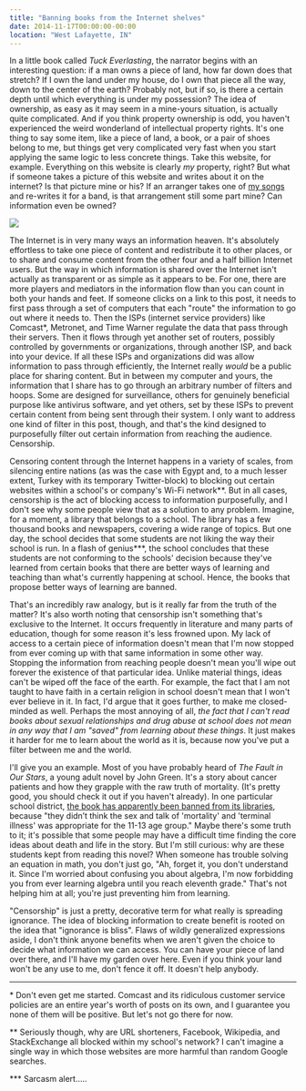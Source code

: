 ```yaml
---
title: "Banning books from the Internet shelves"
date: 2014-11-17T00:00:00-00:00
location: "West Lafayette, IN"
---
```


In a little book called _Tuck Everlasting_, the narrator begins with an interesting question: if a man owns a piece of land, how far down does that stretch? If I own the land under my house, do I own that piece all the way, down to the center of the earth? Probably not, but if so, is there a certain depth until which everything is under my possession? The idea of ownership, as easy as it may seem in a mine-yours situation, is actually quite complicated. And if you think property ownership is odd, you haven't experienced the weird wonderland of intellectual property rights. It's one thing to say some item, like a piece of land, a book, or a pair of shoes belong to me, but things get very complicated very fast when you start applying the same logic to less concrete things. Take this website, for example. Everything on this website is clearly _my_ property, right? But what if someone takes a picture of this website and writes about it on the internet? Is that picture mine or his? If an arranger takes one of [my songs](timeless-piano.html) and re-writes it for a band, is that arrangement still some part mine? Can information even be owned?

![](/images/internet-shelves.png)

The Internet is in very many ways an information heaven. It's absolutely effortless to take one piece of content and redistribute it to other places, or to share and consume content from the other four and a half billion Internet users. But the way in which information is shared over the Internet isn't actually as transparent or as simple as it appears to be. For one, there are more players and mediators in the information flow than you can count in both your hands and feet. If someone clicks on a link to this post, it needs to first pass through a set of computers that each "route" the information to go out where it needs to. Then the ISPs (internet service providers) like Comcast\*, Metronet, and Time Warner regulate the data that pass through their servers. Then it flows through yet another set of routers, possibly controlled by governments or organizations, through another ISP, and back into your device. If all these ISPs and organizations did was allow information to pass through efficiently, the Internet really _would_ be a public place for sharing content. But in between my computer and yours, the information that I share has to go through an arbitrary number of filters and hoops. Some are designed for surveillance, others for genuinely beneficial purpose like antivirus software, and yet others, set by these ISPs to prevent certain content from being sent through their system. I only want to address one kind of filter in this post, though, and that's the kind designed to purposefully filter out certain information from reaching the audience. Censorship.

Censoring content through the Internet happens in a variety of scales, from silencing entire nations (as was the case with Egypt and, to a much lesser extent, Turkey with its temporary Twitter-block) to blocking out certain websites within a school's or company's Wi-Fi network\*\*. But in all cases, censorship is the act of blocking access to information purposefully, and I don't see why some people view that as a solution to any problem. Imagine, for a moment, a library that belongs to a school. The library has a few thousand books and newspapers, covering a wide range of topics. But one day, the school decides that some students are not liking the way their school is run. In a flash of genius\*\*\*, the school concludes that these students are not conforming to the schools' decision because they've learned from certain books that there are better ways of learning and teaching than what's currently happening at school. Hence, the books that propose better ways of learning are banned.

That's an incredibly raw analogy, but is it really far from the truth of the matter? It's also worth noting that censorship isn't something that's exclusive to the Internet. It occurs frequently in literature and many parts of education, though for some reason it's less frowned upon. My lack of access to a certain piece of information doesn't mean that I'm now stopped from ever coming up with that same information in some other way. Stopping the information from reaching people doesn't mean you'll wipe out forever the existence of that particular idea. Unlike material things, ideas can't be wiped off the face of the earth. For example, the fact that I am not taught to have faith in a certain religion in school doesn't mean that I won't ever believe in it. In fact, I'd argue that it goes further, to make me closed-minded as well. Perhaps the most annoying of all, _the fact that I can't read books about sexual relationships and drug abuse at school does not mean in any way that I am "saved" from learning about these things_. It just makes it harder for me to learn about the world as it is, because now you've put a filter between me and the world.

I'll give you an example. Most of you have probably heard of _The Fault in Our Stars_, a young adult novel by John Green. It's a story about cancer patients and how they grapple with the raw truth of mortality. (It's pretty good, you should check it out if you haven't already). In one particular school district, [the book has apparently been banned from its libraries](http://www.pagetopremiere.com/2014/09/riverside-district-bans-the-fault-in-our-stars-from-middle-school-libraries/), because "they didn’t think the sex and talk of 'mortality' and 'terminal illness' was appropriate for the 11-13 age group." Maybe there's some truth to it; it's possible that some people may have a difficult time finding the core ideas about death and life in the story. But I'm still curious: why are these students kept from reading this novel? When someone has trouble solving an equation in math, you don't just go, "Ah, forget it, you don't understand it. Since I'm worried about confusing you about algebra, I'm now forbidding you from ever learning algebra until you reach eleventh grade." That's not helping him at all; you're just preventing him from learning.

"Censorship" is just a pretty, decorative term for what really is spreading ignorance. The idea of blocking information to create benefit is rooted on the idea that "ignorance is bliss". Flaws of wildly generalized expressions aside, I don't think anyone benefits when we aren't given the choice to decide what information we can access. You can have your piece of land over there, and I'll have my garden over here. Even if you think your land won't be any use to me, don't fence it off. It doesn't help anybody.

---

\* Don't even get me started. Comcast and its ridiculous customer service policies are an entire year's worth of posts on its own, and I guarantee you none of them will be positive. But let's not go there for now.

\*\* Seriously though, why are URL shorteners, Facebook, Wikipedia, and StackExchange all blocked within my school's network? I can't imagine a single way in which those websites are more harmful than random Google searches.

\*\*\* Sarcasm alert.....
